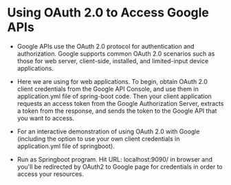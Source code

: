 # Using OAuth 2.0 to Access Google APIs

- Google APIs use the OAuth 2.0 protocol for authentication and authorization. 
Google supports common OAuth 2.0 scenarios such as those for web server, client-side, installed, and limited-input device applications.

- Here we are using for web applications. To begin, obtain OAuth 2.0 client credentials from the Google API Console, 
and use them in application.yml file of spring-boot code. Then your client application requests an access token from the Google Authorization Server, 
extracts a token from the response, and sends the token to the Google API that you want to access. 

- For an interactive demonstration of using OAuth 2.0 with Google (including the option to use your own client credentials in application.yml file of springboot).

- Run as Springboot program.
 Hit URL: localhost:9090/ in browser and you'll be redirected by OAuth2 to Google page for credentials in order to access your resources.

